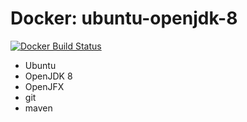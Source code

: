 # Docker: ubuntu-openjdk-8

[![Docker Build Status](https://img.shields.io/docker/build/rgisler/ubuntu-openjdk-8.svg?style=flat-square)](https://hub.docker.com/r/rgisler/ubuntu-openjdk-8/)

 * Ubuntu 
 * OpenJDK 8
 * OpenJFX
 * git
 * maven
 
